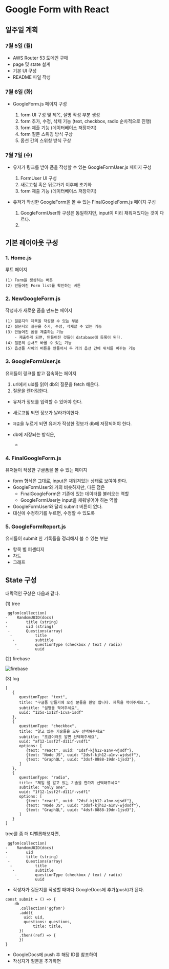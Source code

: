 # Google Form with React

## 일주일 계획

### 7월 5일 (월)

- AWS Router 53 도메인 구매
- page 및 state 설계
- 기본 UI 구성
- README 파일 작성

### 7월 6일 (화)

- GoogleForm.js 페이지 구성

  1. form UI 구성 및 제목, 설명 작성 부분 생성
  2. form 추가, 수정, 삭제 기능 (text, checkbox, radio 순차적으로 진행)
  3. form 제출 기능 (데이터베이스 저장까지)
  4. form 질문 스위칭 방식 구상
  5. 옵션 간의 스위칭 방식 구상

### 7월 7일 (수)

- 유저가 링크를 받아 폼을 작성할 수 있는 GoogleFormUser.js 페이지 구성

  1. FormUser UI 구성
  2. 새로고침 혹은 뒤로가기 이후에 초기화
  3. form 제출 기능 (데이터베이스 저장까지)

- 유저가 작성한 GoogleForm을 볼 수 있는 FinalGoogleForm.js 페이지 구성

  1. GoogleFormUser와 구성은 동일하지만, input이 미리 채워져있다는 것이 다르다.
  2.

## 기본 레이아웃 구성

### 1. Home.js

루트 페이지

    (1) Form을 생성하는 버튼
    (2) 만들어진 Form list를 확인하는 버튼

### 2. NewGoogleForm.js

작성자가 새로운 폼을 만드는 페이지

    (1) 질문지의 제목을 작성할 수 있는 부분
    (2) 질문지의 질문을 추가, 수정, 삭제할 수 있는 기능
    (3) 만들어진 폼을 제출하는 기능
        - 제출하게 되면, 만들어진 것들이 database에 등록이 된다.
    (4) 질문의 순서도 바꿀 수 있는 기능
    (5) 옵션들 사이의 버튼을 만들어서 두 개의 옵션 간에 위치를 바꾸는 기능

### 3. GoogleFormUser.js

유저들이 링크를 받고 접속하는 페이지

1. url에서 uid를 읽어 db의 질문을 fetch 해온다.
2. 질문을 렌더링한다.

- 유저가 정보를 입력할 수 있어야 한다.
- 새로고침 되면 정보가 날라가야한다.
- `제출`을 누르게 되면 유저가 작성한 정보가 db에 저장되어야 한다.
- db에 저장되는 방식은,

  -

### 4. FinalGoogleForm.js

유저들이 작성한 구글폼을 볼 수 있는 페이지

- form 형식은 그대로, input은 채워져있는 상태로 보여야 한다.
- GoogleFormUser와 거의 비슷하지만, 다른 점은
  - FinalGoogleForm은 기존에 있는 데이터를 불러오는 역할
  - GoogleFormUser는 input을 채워넣어야 하는 역할
- GoogleFormUser와 달리 submit 버튼이 없다.
- 대신에 수정하기를 누르면, 수정할 수 있도록

### 5. GoogleFormReport.js

유저들이 submit 한 기록들을 정리해서 볼 수 있는 부분

- 항목 별 퍼센티지
- 차트
- 그래프

###

## State 구성

대략적인 구상은 다음과 같다.

(1) tree

     ggfom(collection)
    -    RandomUUID(docs)
    -        title (string)
    -        uid (string)
     -       Questions(array)
      -          title
       -         subtitle
        -        questionType (checkbox / text / radio)
         -       uuid

(2) firebase

![firebase](https://media.vlpt.us/images/peration/post/46fe9f28-6baf-4723-8842-86e92c32218f/image.png)

(3) log

```
[
   {
      questionType: "text",
      title: "구글폼 만들기에 오신 분들을 환영 합니다. 제목을 적어주세요.",
      subtitle: "설명을 적어주세요",
      uuid: "125s-1x12f-1cva-1sdf"
   },
   {
      questionType: "checkbox",
      title: "알고 있는 기술들을 모두 선택해주세요"
      subtitle: "조금이라도 알면 선택해주세요",
      uuid: "af12-1ssf2f-d111f-vsdf1"
      options: [
         {text: "react", uuid: "1dsf-kjh12-a1nv-wjsdf"},
         {text: "Node JS", uuid: "2dsf-kjh12-a1nv-wjdsdf"},
         {text: "GraphQL", uuid: "3dsf-8888-19dn-1jsd3"},
      ]
   },
   {
      questionType: "radio",
      title: "제일 잘 알고 있는 기술을 한가지 선택해주세요"
      subtitle: "only one",
      uuid: "1f12-1ssf2f-d111f-vsdf1"
      options: [
         {text: "react", uuid: "2dsf-kjh12-a1nv-wjsdf"},
         {text: "Node JS", uuid: "3dsf-kjh12-a1nv-wjdsdf"},
         {text: "GraphQL", uuid: "4dsf-8888-19dn-1jsd3"},
      ]
   }
]
```

tree를 좀 더 디벨롭해보자면,

     ggfom(collection)
    -    RandomUUID(docs)
    -        uid
    -        title (string)
     -       Questions(array)
      -          title
       -         subtitle
        -        questionType (checkbox / text / radio)
         -       uuid

- 작성자가 질문지를 작성할 때마다 GoogleDocs에 추가(push)가 된다.

```
const submit = () => {
	db
	  .collection('ggfom')
	  .add({
	    uid: uid,
	    questions: questions,
			title: title,
	  })
	  .then((ref) => {
	  })
}
```

- GoogleDocs에 push 후 해당 ID를 참조하여
- 작성자가 질문을 추가하면
